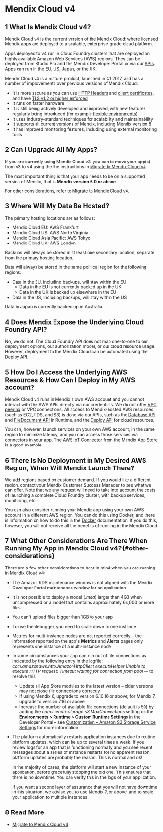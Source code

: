 # Mendix Cloud v4

## 1 What Is Mendix Cloud v4?

Mendix Cloud v4 is the current version of the Mendix Cloud: where licensed Mendix apps are deployed to a scalable, enterprise-grade cloud platform.

Apps deployed to v4 run in Cloud Foundry clusters that are deployed on highly available Amazon Web Services (AWS) regions. They can be deployed from Studio Pro and the Mendix Developer Portal or via our [APIs](/apidocs-mxsdk/apidocs/deploy-api). Apps can run in the EU, US, Japan, or the UK.

Mendix Cloud v4 is a mature product, launched in Q1 2017, and has a number of improvements over previous versions of Mendix Cloud:

* It is more secure as you can use [HTTP Headers](environments-details#http-headers) and [client certificates](certificates), and have [TLS v1.2 or higher enforced](/releasenotes/developer-portal/deployment#tls)
* It runs on faster hardware
* It is still being actively developed and improved, with new features regularly being introduced (for example [flexible environments](mendix-cloud-deploy#flexible-environments))
* It uses industry-standard techniques for scalability and maintainability
* It supports all current versions of Mendix, including Mendix version 8
* It has improved monitoring features, including using external monitoring tools

## 2 Can I Upgrade All My Apps?

If you are currently using Mendix Cloud v3, you can to move your app(s) from v3 to v4 using the the instructions in [Migrate to Mendix Cloud v4](migrating-to-v4).

The most important thing is that your app needs to be on a supported version of Mendix, that is **Mendix version 6.0 or above**.

For other considerations, refer to [Migrate to Mendix Cloud v4](migrating-to-v4).

## 3 Where Will My Data Be Hosted?

The primary hosting locations are as follows:

*   Mendix Cloud EU: AWS Frankfurt
*   Mendix Cloud US: AWS North Virginia
*   Mendix Cloud Asia Pacific: AWS Tokyo
*   Mendix Cloud UK: AWS London

Backups will always be stored in at least one secondary location, separate from the primary hosting location.

Data will always be stored in the same political region for the following regions:

*   Data in the EU, including backups, will stay within the EU
    * Data in the EU is not currently backed up in the UK
    * Data in the UK is backed up elsewhere in the EU
*   Data in the US, including backups, will stay within the US

Data in Japan is currently backed up in Australia.

## 4 Does Mendix Expose the Underlying Cloud Foundry API?

No, we do not. The Cloud Foundry API does not map one-to-one to our deployment options, our authorization model, or our cloud resource usage. However, deployment to the Mendix Cloud can be automated using the [Deploy API](/apidocs-mxsdk/apidocs/deploy-api).

## 5 How Do I Access the Underlying AWS Resources & How Can I Deploy in My AWS account?

Mendix Cloud v4 runs in Mendix's own AWS account and you cannot interact with the AWS APIs directly via our credentials. We do not offer [VPC peering](http://docs.aws.amazon.com/AmazonVPC/latest/PeeringGuide/Welcome.html) or VPC connections. All access to Mendix-hosted AWS resources (such as EC2, RDS, and S3) is done via our APIs, such as the [Database API](https://apidocs.rnd.mendix.com/7/runtime/com/mendix/core/Core.html#retrieveXPathQuery-com.mendix.systemwideinterfaces.core.IContext-java.lang.String-) and [FileDocument API](https://apidocs.rnd.mendix.com/7/runtime/com/mendix/core/Core.html#storeFileDocumentContent-com.mendix.systemwideinterfaces.core.IContext-com.mendix.systemwideinterfaces.core.IMendixObject-java.io.InputStream-) in Runtime, and the [Deploy API](/apidocs-mxsdk/apidocs/deploy-api) for cloud resources.

You can, however, launch services on your own AWS account, in the same region to minimize latency, and you can access those services via connectors in your app. The [AWS IoT Connector](https://appstore.home.mendix.com/link/app/2868/Mendix/AWS-IoT-Connector) from the Mendix App Store is a good example.

## 6 There Is No Deployment in My Desired AWS Region, When Will Mendix Launch There?

We add regions based on customer demand. If you would like a different region, contact your Mendix Customer Success Manager to see what we can offer. Note that we any request will need to take into account the costs of launching a complete Cloud Foundry cluster, with backup services, monitoring, etc. 

You can also consider running your Mendix app using your own AWS account in a different AWS region. You can do this using Docker, and there is information on how to do this in the [Docker](docker-deploy) documentation. If you do this, however, you will not receive all the benefits of running in the Mendix Cloud.

## 7 What Other Considerations Are There When Running My App in Mendix Cloud v4?{#other-considerations}

There are a few other considerations to bear in mind when you are running in Mendix Cloud v4:

* The Amazon RDS maintenance window is not aligned with the Mendix Developer Portal maintenance window for an application
* It is not possible to deploy a model (*.mda*) larger than 4GB when uncompressed or a model that contains approximately 64,000 or more files
* You can't upload files bigger than 1GB to your app
* To use the debugger, you need to scale down to one instance
* Metrics for multi-instance nodes are not reported correctly – the information reported on the app's **Metrics** and **Alerts** pages only represents one instance of a multi-instance node
* In some circumstances your app can run out of file connections as indicated by the following entry in the logfile: *com.amazonaws.http.AmazonHttpClient executeHelper Unable to execute HTTP request: Timeout waiting for connection from pool* — to resolve this:
    * Update all App Store modules to the latest version – older versions may not close file connections correctly
    * If using Mendix 6, upgrade to version 6.10.16 or above; for Mendix 7, upgrade to version 7.16 or above
    * Increase the number of available file connections (default is 50) by adding the *com.mendix.storage.s3.MaxConnections* setting on the **Environments > Runtime > Custom Runtime Settings** in the Developer Portal – see [Customization – Amazon S3 Storage Service Settings](/refguide/custom-settings#5-amazon-s3-storage-service-settings) for more information
* The platform automatically restarts application instances due to routine platform updates, which can be up to several times a week. If you review logs for an app that is functioning normally and you see recent messages about a series of instance restarts for no apparent reason, platform updates are probably the reason. This is normal and ok!

    In the majority of cases, the platform will start a new instance of your application, before gracefully stopping the old one. This ensures that there is no downtime. You can verify this in the logs of your application.
    
    If you want a second layer of assurance that you will not have downtime in this situation, we advise you to use Mendix 7, or above, and to scale your application to multiple instances.

## 8 Read More

* [Migrate to Mendix Cloud v4](migrating-to-v4)
